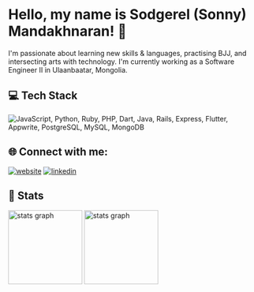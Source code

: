 # Hello, my name is Sodgerel (Sonny) Mandakhnaran! 👋

I'm passionate about learning new skills & languages, practising BJJ, and intersecting arts with technology. I'm currently working as a Software Engineer II in Ulaanbaatar, Mongolia.

## 💻 Tech Stack

<img src="https://skillicons.dev/icons?i=js,python,ruby,php,dart,java,rails,express,flutter,appwrite,firebase,postgres,mysql,mongodb" title="JavaScript, Python, Ruby, PHP, Dart, Java, Rails, Express, Flutter, Appwrite, Firebase, PostgreSQL, MySQL, MongoDB" alt="JavaScript, Python, Ruby, PHP, Dart, Java, Rails, Express, Flutter, Appwrite, PostgreSQL, MySQL, MongoDB" />

## 🌐 Connect with me:

[![website](https://img.shields.io/badge/web-A21432?style=for-the-badge&logo=globe&logoColor=white)](https://leregdos.github.io/portfolio/)
[![linkedin](https://img.shields.io/badge/LinkedIn-0077B5?style=for-the-badge&logo=linkedin&logoColor=white)](https://www.linkedin.com/in/leregdos/)

## 🌲 Stats

<div align="left">
 
  <img src="https://github-readme-stats.vercel.app/api?username=leregdos&theme=tokyonight&hide_border=false&include_all_commits=true&count_private=true" height="150" alt="stats graph"  />
 
   <img src="https://github-readme-streak-stats.herokuapp.com/?user=leregdos&theme=tokyonight&hide_border=false" height="150" alt="stats graph"  />
</div>
